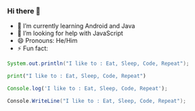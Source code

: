 ### Hi there 👋

- 🌱 I’m currently learning Android and Java
- 🤔 I’m looking for help with JavaScript
- 😄 Pronouns: He/Him
- :zap: Fun fact:

```java
System.out.println("I like to : Eat, Sleep, Code, Repeat");
```

```py
print("I like to : Eat, Sleep, Code, Repeat")
```

```js
Console.log('I like to : Eat, Sleep, Code, Repeat');
```

```cs
Console.WriteLine("I like to : Eat, Sleep, Code, Repeat");
```
<!--
**abdesstrf/Abdesstrf** is a ✨ _special_ ✨ repository because its `README.md` (this file) appears on your GitHub profile.

Here are some ideas to get you started:

- 🔭 I’m currently working on ...
- 🌱 I’m currently learning ...
- 👯 I’m looking to collaborate on ...
- 🤔 I’m looking for help with ...
- 💬 Ask me about ...
- 📫 How to reach me: ...
- 😄 Pronouns: ...
- ⚡ Fun fact: ...
-->
